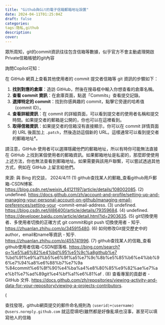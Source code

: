 ```yaml
---
title: "Github與Git的電子信箱郵箱地址設置"
date: 2024-04-11T01:25:04Z
draft: false
categories:
tags:隐私,github
description: 
cover: 
---
```

眾所周知，git的commit資訊往往包含信箱等數據，似乎官方不會主動處理開啟Private信箱帳號的git內容

詢問Copilot可知：

在 GitHub 網頁上查看其他使用者的 commit 提交者信箱等 git 資訊的步驟如下：

1. **找到對應的倉庫**：造訪 GitHub，然後在搜尋框中輸入你想查看的倉庫名稱。
2. **查看 commit 資訊**：在倉庫頁面，點選「Commits」查看提交記錄。
3. **選擇特定的 commit**：找到你感興趣的 commit，點擊它旁邊的哈希值（commit ID）。
4. **查看詳細資訊**：在 commit 的詳細頁面，可以看到提交者的使用者名稱和提交時間。如果提交者的郵箱是公開的，你也可以在這裡看到。
5. **取得信箱資訊**：如果提交者的信箱沒有直接顯示，你可以在 commit 詳情頁面的 URL 後面加上 `.patch`，然後造訪這個新的 URL。這樣通常可以看到提交者的郵箱地址⁸。

請注意，GitHub 使用者可以選擇隱藏他們的郵箱地址，所以有時你可能無法直接在 GitHub 上找到某個使用者的郵箱資訊。如果郵箱地址是私密的，那麼即使使用上述方法，你也無法查看到郵箱地址。如果需要與該用戶聯繫，可以嘗試透過其他方式，例如在 GitHub 上留言給他們。

來源: 與 Bing 的交談， 2024/4/11
(1) github查找某人的郵箱_查看github用戶郵箱-CSDN博客. https://blog.csdn.net/weixin_44121197/article/details/108002085.
(2) undefined. https://docs.github.com/zh/account-and-profile/setting-up-and-managing-your-personal-account-on-github/managing-email-preferences/setting-your -commit-email-address.
(3) undefined. https://blog.csdn.net/ljl86400/article/details/79359684.
(4) undefined. https://developer.baidu.com/article/detail.html?id=2903635.
(5) git切換使用者、多使用者切換的正確方式 git commit和git push 切換使用者 - 知乎. https://zhuanlan.zhihu.com/p/345915480.
(6) 如何修改Git提交歷史中的author，email和name等資訊 - 知乎. https://zhuanlan.zhihu.com/p/455741996.
(7) github查找某人的信箱_查看github使用者信箱-CSDN部落格. https://bing.com/search?q=%e5%a6%82%e4%bd%95%e5%9c%a8github%e7 %bd%91%e9%a1%b5%e6%9f%a5%e7%9c%8b%e5%85%b6%e4%bb%96%e7%94%a8%e6%88%b7%e7%9a %84commit%e6%8f%90%e4%ba%a4%e8%80%85%e9%82%ae%e7%ae%b1%e7%ad%89git%e4%bf%a1%e6%81%af .
(8) 查看專案的貢獻者 - GitHub 文件. https://docs.github.com/zh/repositories/viewing-activity-and-data-for-your-repository/viewing-a-projects-contributors.

(

查找發現，github網頁提交的郵件命名規則為 ```⟨userid⟩+⟨username⟩@users.noreply.github.com```
就這麼填吧(雖然都是好像亂填也沒事，甚至可以填寫他人的信箱